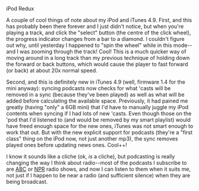 iPod Redux

A couple of cool things of note about my iPod and iTunes 4.9. First,
and this has probably been there forever and I just didn't notice, but
when you're playing a track, and click the "select" button (the centre
of the click wheel), the progress indicator changes from a bar to a
diamond. I couldn't figure out why, until yesterday I happened to
"spin the wheel" while in this mode--and I was zooming through the
track! Cool! This is a much quicker way of moving around in a long
track than my previous technique of holding down the forward or back
buttons, which would cause the player to fast forward (or back) at
about 20x normal speed.

Second, and this is definitely new in iTunes 4.9 (well, firmware 1.4
for the mini anyway): syncing podcasts now checks for what 'casts will
be removed in a sync (because they've been played) as well as what
will be added before calculating the available space. Previously, it
had pained me greatly (having "only" a 6GB mini) that I'd have to
manually juggle my iPod contents when syncing if I had lots of new
'casts. Even though those on the 'pod that I'd listened to (and would
be removed by my smart playlist) would have freed enough space for the
new ones, iTunes was not smart enough to work that out. But with the
new explicit support for podcasts (they're a "first class" thing on
the iPod now, not just another mp3), the sync removes played ones
before updating news ones. Cool++!

I know it sounds like a cliche (ok, *is* a cliche), but podcasting is
really changing the way I think about radio--most of the podcasts I
subscribe to are [ABC][] or [NPR][] radio shows, and now I can listen
to them when it suits me, not just if I happen to be near a radio (and
sufficient silence) when they are being broadcast.

[ABC]: http://www.abc.net.au/
[NPR]: http://www.npr.org/
